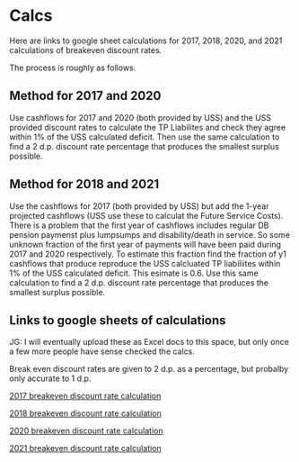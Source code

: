 # Calcs

Here are links to google sheet calculations for 2017, 2018, 2020, and 2021 calculations of breakeven discount rates. 

The process is roughly as follows. 

## Method for 2017 and 2020

Use cashflows for 2017 and 2020 (both provided by USS) and the USS provided discount rates to calculate the TP Liabilites and check they agree within 1% of the USS calculated deficit. Then use the same calculation to find a 2 d.p. discount rate percentage that produces the smallest surplus possible. 

## Method for 2018 and 2021

Use the cashflows for 2017 (both provided by USS) but add the 1-year projected cashflows (USS use these to calculat the Future Service Costs). There is a problem that the first year of cashflows includes regular DB pension paymenst plus lumpsumps and disability/death in service. So some unknown fraction of the first year of payments will have been paid during 2017 and 2020 respectively. To estimate this fraction find the fraction of y1 cashflows that produce reproduce the USS calcluated TP liabiliites within 1% of the USS calculated deficit. This esimate is 0.6. Use this same calculation to find a 2 d.p. discount rate percentage that produces the smallest surplus possible. 

## Links to google sheets of calculations 

JG: I will eventually upload these as Excel docs to this space, but only once a few more people have sense checked the calcs. 

Break even discount rates are given to 2 d.p. as a percentage, but probalby only accurate to 1 d.p. 

[2017 breakeven discount rate calculation](https://docs.google.com/spreadsheets/d/1F1BMRor-MNPVJrTX5SvwxUEHSkik16YlLEQhj3FNGwM/edit?usp=sharing "2017")

[2018 breakeven discount rate calculation](https://docs.google.com/spreadsheets/d/1HO5uHGFvljiC0xaLOi0VlLLDguH2N9dxh4ay9H762yM/edit?usp=sharing "2018")

[2020 breakeven discount rate calculation](https://docs.google.com/spreadsheets/d/1fKTwYUSWamdtAaUD65phWHKObs0Y3LKz25dugHrc0uM/edit?usp=sharing "2020")

[2021 breakeven discount rate calculation](https://docs.google.com/spreadsheets/d/1hZUzScgtPOYlRoO7J7Yh8vpqjIsuqporQZomzBa3iRE/edit?usp=sharing "2021")

